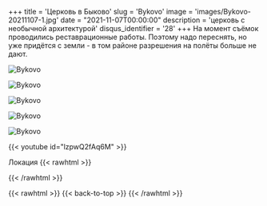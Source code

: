 +++
title = 'Церковь в Быково'
slug = 'Bykovo'
image = 'images/Bykovo-20211107-1.jpg'
date = "2021-11-07T00:00:00"
description = 'церковь с необычной архитектурой'
disqus_identifier = '28'
+++
На момент съёмок проводились реставрационные работы. Поэтому надо переснять, но уже придётся с земли - в том районе разрешения на полёты больше не дают.

![Bykovo](/images/Bykovo-20211107-2.jpg)

![Bykovo](/images/Bykovo-20211107-3.jpg)

![Bykovo](/images/Bykovo-20211107-4.jpg)

![Bykovo](/images/Bykovo-20211107-5.jpg)

![Bykovo](/images/Bykovo-20211107-6.jpg)

{{< youtube id="lzpwQ2fAq6M" >}}

Локация
{{< rawhtml >}}
<div class="yandex-map-container">
<script type="text/javascript" charset="utf-8" async src="https://api-maps.yandex.ru/services/constructor/1.0/js/?um=constructor%3A5509c9f1cc59ddce3404f6980285e4e1f92c1f2ebea71d31a3f637da7cef3590&amp;width=800&amp;height=400&amp;lang=ru_RU&amp;scroll=true"></script>
</div>
{{< /rawhtml >}}

{{< rawhtml >}}
{{< back-to-top >}}
{{< /rawhtml >}}

